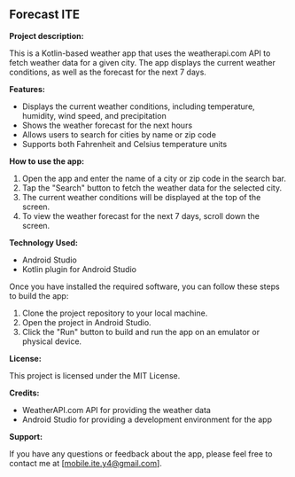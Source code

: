 ## Forecast ITE

**Project description:**

This is a Kotlin-based weather app that uses the weatherapi.com API to fetch weather data for a given city. The app displays the current weather conditions, as well as the forecast for the next 7 days.

**Features:**

* Displays the current weather conditions, including temperature, humidity, wind speed, and precipitation
* Shows the weather forecast for the next hours
* Allows users to search for cities by name or zip code
* Supports both Fahrenheit and Celsius temperature units

**How to use the app:**

1. Open the app and enter the name of a city or zip code in the search bar.
2. Tap the "Search" button to fetch the weather data for the selected city.
3. The current weather conditions will be displayed at the top of the screen.
4. To view the weather forecast for the next 7 days, scroll down the screen.

**Technology Used:**

* Android Studio
* Kotlin plugin for Android Studio

Once you have installed the required software, you can follow these steps to build the app:

1. Clone the project repository to your local machine.
2. Open the project in Android Studio.
3. Click the "Run" button to build and run the app on an emulator or physical device.

**License:**

This project is licensed under the MIT License.

**Credits:**

* WeatherAPI.com API for providing the weather data
* Android Studio for providing a development environment for the app

**Support:**

If you have any questions or feedback about the app, please feel free to contact me at [mobile.ite.y4@gmail.com].
